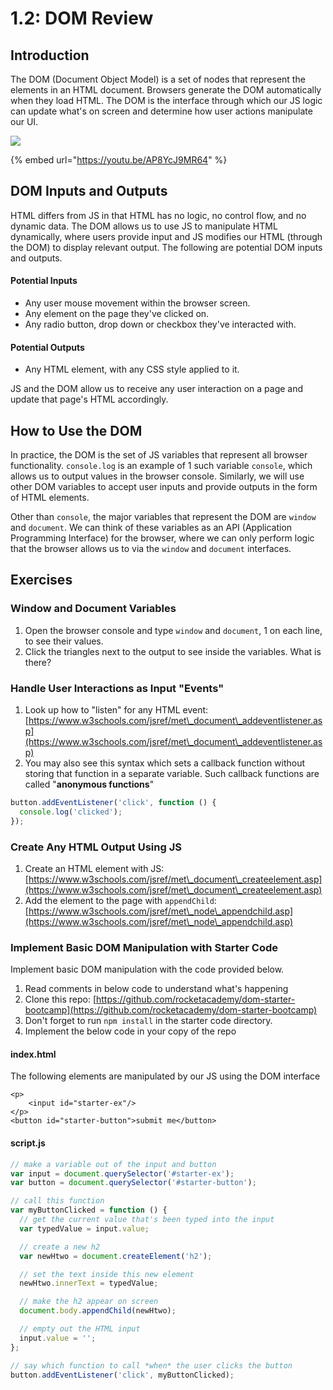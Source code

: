 # 1.2: DOM Review

## Introduction

The DOM (Document Object Model) is a set of nodes that represent the elements in an HTML document. Browsers generate the DOM automatically when they load HTML. The DOM is the interface through which our JS logic can update what's on screen and determine how user actions manipulate our UI.

![](../../../.gitbook/assets/img\_0018.png)

{% embed url="https://youtu.be/AP8YcJ9MR64" %}

## DOM Inputs and Outputs

HTML differs from JS in that HTML has no logic, no control flow, and no dynamic data. The DOM allows us to use JS to manipulate HTML dynamically, where users provide input and JS modifies our HTML (through the DOM) to display relevant output. The following are potential DOM inputs and outputs.

#### Potential Inputs

* Any user mouse movement within the browser screen.
* Any element on the page they've clicked on.
* Any radio button, drop down or checkbox they've interacted with.

#### Potential Outputs

* Any HTML element, with any CSS style applied to it.

JS and the DOM allow us to receive any user interaction on a page and update that page's HTML accordingly.

## How to Use the DOM

In practice, the DOM is the set of JS variables that represent all browser functionality. `console.log` is an example of 1 such variable `console`, which allows us to output values in the browser console. Similarly, we will use other DOM variables to accept user inputs and provide outputs in the form of HTML elements.

Other than `console`, the major variables that represent the DOM are `window` and `document`. We can think of these variables as an API (Application Programming Interface) for the browser, where we can only perform logic that the browser allows us to via the `window` and `document` interfaces.

## Exercises

### Window and Document Variables

1. Open the browser console and type `window` and `document`, 1 on each line, to see their values.
2. Click the triangles next to the output to see inside the variables. What is there?

### Handle User Interactions as Input "Events"

1. Look up how to "listen" for any HTML event: [https://www.w3schools.com/jsref/met\_document\_addeventlistener.asp](https://www.w3schools.com/jsref/met\_document\_addeventlistener.asp)
2. You may also see this syntax which sets a callback function without storing that function in a separate variable. Such callback functions are called "**anonymous functions**"

```javascript
button.addEventListener('click', function () {
  console.log('clicked');
});
```

### Create Any HTML Output Using JS

1. Create an HTML element with JS: [https://www.w3schools.com/jsref/met\_document\_createelement.asp](https://www.w3schools.com/jsref/met\_document\_createelement.asp)
2. Add the element to the page with `appendChild`: [https://www.w3schools.com/jsref/met\_node\_appendchild.asp](https://www.w3schools.com/jsref/met\_node\_appendchild.asp)

### Implement Basic DOM Manipulation with Starter Code

Implement basic DOM manipulation with the code provided below.

1. Read comments in below code to understand what's happening
2. Clone this repo: [https://github.com/rocketacademy/dom-starter-bootcamp](https://github.com/rocketacademy/dom-starter-bootcamp)
3. Don't forget to run `npm install` in the starter code directory.
4. Implement the below code in your copy of the repo

#### index.html

The following elements are manipulated by our JS using the DOM interface

```markup
<p>
    <input id="starter-ex"/>
</p>
<button id="starter-button">submit me</button>
```

#### script.js

```javascript
// make a variable out of the input and button
var input = document.querySelector('#starter-ex');
var button = document.querySelector('#starter-button');

// call this function
var myButtonClicked = function () {
  // get the current value that's been typed into the input
  var typedValue = input.value;

  // create a new h2
  var newHtwo = document.createElement('h2');

  // set the text inside this new element
  newHtwo.innerText = typedValue;

  // make the h2 appear on screen
  document.body.appendChild(newHtwo);

  // empty out the HTML input
  input.value = '';
};

// say which function to call *when* the user clicks the button
button.addEventListener('click', myButtonClicked);
```
